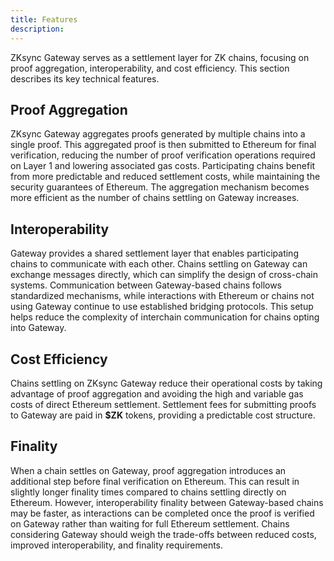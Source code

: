 ```yaml
---
title: Features
description:
---
```


ZKsync Gateway serves as a settlement layer for ZK chains, focusing on proof aggregation, interoperability, and cost efficiency.
This section describes its key technical features.

## Proof Aggregation

ZKsync Gateway aggregates proofs generated by multiple chains into a single proof. This aggregated proof is then submitted to Ethereum for final
verification, reducing the number of proof verification operations required on Layer 1 and lowering associated gas costs.
Participating chains benefit from more predictable and reduced settlement costs, while maintaining the security guarantees of Ethereum.
The aggregation mechanism becomes more efficient as the number of chains settling on Gateway increases.

## Interoperability

Gateway provides a shared settlement layer that enables participating chains to communicate with each other.
Chains settling on Gateway can exchange messages directly, which can simplify the design of cross-chain systems.
Communication between Gateway-based chains follows standardized mechanisms, while interactions with Ethereum or chains not using Gateway continue to
use established bridging protocols. This setup helps reduce the complexity of interchain communication for chains opting into Gateway.

## Cost Efficiency

Chains settling on ZKsync Gateway reduce their operational costs by taking advantage of proof aggregation and avoiding the high and variable gas costs
of direct Ethereum settlement. Settlement fees for submitting proofs to Gateway are paid in **$ZK** tokens, providing a predictable cost structure.

## Finality

When a chain settles on Gateway, proof aggregation introduces an additional step before final verification on Ethereum. This can result in slightly
longer finality times compared to chains settling directly on Ethereum. However, interoperability finality between Gateway-based chains may be faster,
as interactions can be completed once the proof is verified on Gateway rather than waiting for full Ethereum settlement.
Chains considering Gateway should weigh the trade-offs between reduced costs, improved interoperability, and finality requirements.

